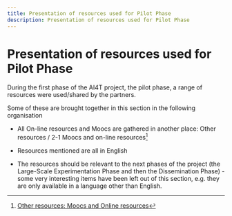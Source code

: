 ```yaml
---
title: Presentation of resources used for Pilot Phase
description: Presentation of resources used for Pilot Phase
---
```

# Presentation of resources used for Pilot Phase

During the first phase of the AI4T project, the pilot phase, a range of resources were used/shared by the partners.

Some of these are brought together in this section in the following
organisation

-   All On-line resources and Moocs are gathered in another place: Other resources / 2-1 Moocs and on-line resources[^1]

-   Resources mentioned are all in English

-   The resources should be relevant to the next phases of the project (the Large-Scale Experimentation Phase and then the Dissemination Phase) - some very interesting items have been left out of this section, e.g. they are only available in a language other than English.

[^1]: [Other resources: Moocs and Online resources](../../2-Other-resources/2-Moocs-and-online-resources/2-1-Moocs-and-on-line-ressources-list.html)
